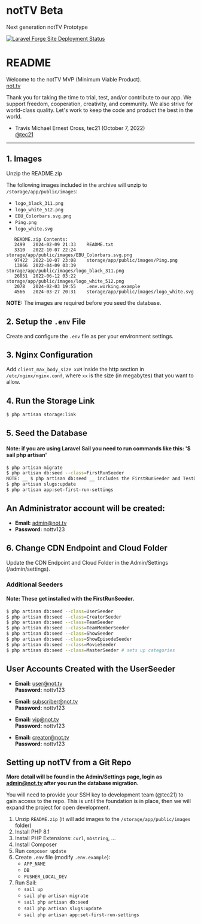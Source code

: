 # notTV Beta
Next generation notTV Prototype

[![Laravel Forge Site Deployment Status](https://img.shields.io/endpoint?url=https%3A%2F%2Fforge.laravel.com%2Fsite-badges%2Febda2b06-9802-464b-b2ec-041cc237c2ec%3Fdate%3D1%26commit%3D1&style=plastic)](https://forge.laravel.com/servers/701295/sites/2043538)

# README

Welcome to the notTV MVP (Minimum Viable Product).  
[not.tv](https://not.tv)

Thank you for taking the time to trial, test, and/or contribute to our app. We support freedom, cooperation, creativity, and community. We also strive for world-class quality. Let's work to keep the code and product the best in the world.

- Travis Michael Ernest Cross, tec21 (October 7, 2022)  
  [@tec21](https://github.com/tec21)

---

## 1. Images

Unzip the README.zip

The following images included in the archive will unzip to `/storage/app/public/images`:

- `logo_black_311.png`
- `logo_white_512.png`
- `EBU_Colorbars.svg.png`
- `Ping.png`
- `logo_white.svg`

```plaintext
   README.zip Contents:
   2499   2024-02-09 21:33    README.txt
   3310   2022-10-07 22:24    storage/app/public/images/EBU_Colorbars.svg.png
   97422  2022-10-07 23:08    storage/app/public/images/Ping.png
   13866  2022-04-09 03:39    storage/app/public/images/logo_black_311.png
   26851  2022-06-12 03:22    storage/app/public/images/logo_white_512.png
   2078   2024-02-03 19:55    .env.working.example
   4566   2024-03-27 20:31    storage/app/public/images/logo_white.svg
```
**NOTE:** The images are required before you seed the database.

## 2. Setup the `.env` File

Create and configure the `.env` file as per your environment settings.

## 3. Nginx Configuration

Add `client_max_body_size xxM` inside the http section in `/etc/nginx/nginx.conf`, where `xx` is the size (in megabytes) that you want to allow.

## 4. Run the Storage Link

```bash
$ php artisan storage:link
```
## 5. Seed the Database
#### Note: if you are using Laravel Sail you need to run commands like this: '$ sail php artisan'

```bash
$ php artisan migrate
$ php artisan db:seed --class=FirstRunSeeder
NOTE: __ $ php artisan db:seed __ includes the FirstRunSeeder and TestDataSeeder (only run this if you want the test data)
$ php artisan slugs:update
$ php artisan app:set-first-run-settings
```
## An Administrator account will be created: #

- **Email:** admin@not.tv
- **Password:** nottv123

## 6. Change CDN Endpoint and Cloud Folder

Update the CDN Endpoint and Cloud Folder in the Admin/Settings (/admin/settings).

### Additional Seeders
#### Note: These get installed with the FirstRunSeeder.

```bash
$ php artisan db:seed --class=UserSeeder
$ php artisan db:seed --class=CreatorSeeder
$ php artisan db:seed --class=TeamSeeder
$ php artisan db:seed --class=TeamMemberSeeder
$ php artisan db:seed --class=ShowSeeder
$ php artisan db:seed --class=ShowEpisodeSeeder
$ php artisan db:seed --class=MovieSeeder
$ php artisan db:seed --class=MasterSeeder # sets up categories
```
## User Accounts Created with the UserSeeder

- **Email:** user@not.tv  
  **Password:** nottv123

- **Email:** subscriber@not.tv  
  **Password:** nottv123

- **Email:** vip@not.tv  
  **Password:** nottv123

- **Email:** creator@not.tv  
  **Password:** nottv123


## Setting up notTV from a Git Repo
  __More detail will be found in the Admin/Settings page, login as admin@not.tv after you run the database migration.__

You will need to provide your SSH key to development team (@tec21) to gain access to the repo. This is until the foundation is in place, then we will expand the project for open development.

1. Unzip `README.zip` (it will add images to the `/storage/app/public/images` folder)
2. Install PHP 8.1
3. Install PHP Extensions: `curl`, `mbstring`, ...
4. Install Composer
5. Run `composer update`
6. Create `.env` file (modify `.env.example`):
    - `APP_NAME`
    - `DB`
    - `PUSHER_LOCAL_DEV`
7. Run Sail:
    - `sail up`
    - `sail php artisan migrate`
    - `sail php artisan db:seed`
    - `sail php artisan slugs:update`
    - `sail php artisan app:set-first-run-settings`
